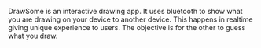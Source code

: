 DrawSome is an interactive drawing app. It uses bluetooth to show what you are drawing on your device to another device. This happens in realtime giving unique experience to users. The objective is for the other to guess what you draw.
